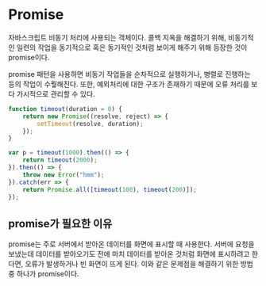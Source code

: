 # Promise
자바스크립트 비동기 처리에 사용되는 객체이다. 콜백 지옥을 해결하기 위해, 비동기적인 일련의 작업을 동기적으로 혹은 동기적인 것처럼 보이게 해주기 위해 등장한 것이 promise이다.

promise 패턴을 사용하면 비동기 작업들을 순차적으로 실행하거나, 병렬로 진행하는 등의 작업이 수웧해진다. 또한, 예외처리에 대한 구조가 존재하기 때문에 오류 처리를 보다 가시적으로 관리할 수 있다.

```js
function timeout(duration = 0) {
    return new Promise((resolve, reject) => {
        setTimeout(resolve, duration);
    });
}

var p = timeout(1000).then(() => {
    return timeout(2000);
}).then(() => {
    throw new Error("hmm");
}).catch(err => {
    return Promise.all([timeout(100), timeout(200)]);
});
```

## promise가 필요한 이유
promise는 주로 서버에서 받아온 데이터를 화면에 표시할 때 사용한다. 서버에 요청을 보냈는데 데이터를 받아오기도 전에 마치 데이터를 받아온 것처럼 화면에 표시하려고 한다면, 오류가 발생하거나 빈 화면이 뜨게 된다. 이와 같은 문제점을 해결하기 위한 방법 중 하나가 promise이다.

